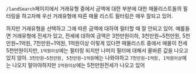 `/landSearch`페이지에서 거래유형 중에서 금액에 대한 부분에 대한 매물리스트들의 필터링을 하고자해
우선 거래유형에 따른 매물 리스트 필터링은 매우 잘되고 있어.

하지만 거래유형을 선택하고 그에 따른 금액에 대하여 필터할 때 잘 안되고 있어.
예를들면 거래유형에 전세가 있고, 전세에 대하여 금액은 3천만원이하, 3천만원~5천만원, 5천만원~1억원, 7천만원~1억원, 1억원이상 이렇게 있다면 매물리스트 중에서 매물이 전세 5천만원이지만, `1억원이상`에는 필터링 되지만 나머지 필터에 대해서 올바른 값을 나오고 있지 않아. `3천만원~5천만원, 5천만원~1억원`에는 나와야하고 `7천만원~1억원, 1억원이상`에는 나오지 말아야하지만 `1억원이상`에는 5천만원전세가 나오고 있어